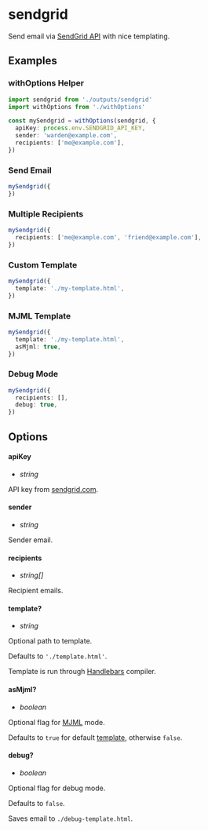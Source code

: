 # sendgrid

Send email via [SendGrid API](https://sendgrid.com/) with nice templating.

## Examples

### withOptions Helper

```ts
import sendgrid from './outputs/sendgrid'
import withOptions from './withOptions'

const mySendgrid = withOptions(sendgrid, {
  apiKey: process.env.SENDGRID_API_KEY,
  sender: 'warden@example.com',
  recipients: ['me@example.com'],
})
```

### Send Email

```ts
mySendgrid({
})
```

### Multiple Recipients

```ts
mySendgrid({
  recipients: ['me@example.com', 'friend@example.com'],
})
```

### Custom Template

```ts
mySendgrid({
  template: './my-template.html',
})
```

### MJML Template

```ts
mySendgrid({
  template: './my-template.html',
  asMjml: true,
})
```

### Debug Mode

```ts
mySendgrid({
  recipients: [],
  debug: true,
})
```

## Options

#### apiKey
- _string_

API key from [sendgrid.com](https://app.sendgrid.com/settings/api_keys).

#### sender
- _string_

Sender email.

#### recipients
- _string[]_

Recipient emails.

#### template?
- _string_

Optional path to template.

Defaults to `'./template.html'`.

Template is run through [Handlebars](https://handlebarsjs.com/) compiler.

#### asMjml?
- _boolean_

Optional flag for [MJML](https://mjml.io/) mode.

Defaults to `true` for default [template](#template), otherwise `false`.

#### debug?
- _boolean_

Optional flag for debug mode.

Defaults to `false`.

Saves email to `./debug-template.html`.
